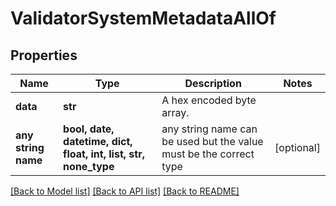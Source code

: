 # ValidatorSystemMetadataAllOf


## Properties
Name | Type | Description | Notes
------------ | ------------- | ------------- | -------------
**data** | **str** | A hex encoded byte array. | 
**any string name** | **bool, date, datetime, dict, float, int, list, str, none_type** | any string name can be used but the value must be the correct type | [optional]

[[Back to Model list]](../README.md#documentation-for-models) [[Back to API list]](../README.md#documentation-for-api-endpoints) [[Back to README]](../README.md)



